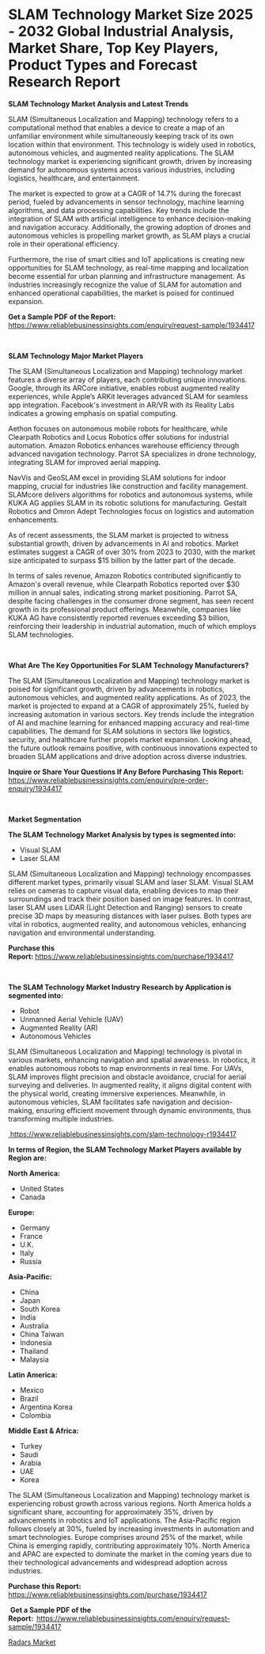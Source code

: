 <p><h1>SLAM Technology Market Size 2025 - 2032 Global Industrial Analysis, Market Share, Top Key Players, Product Types and Forecast Research Report</h1></p><p><strong>SLAM Technology Market Analysis and Latest Trends</strong></p>
<p><p>SLAM (Simultaneous Localization and Mapping) technology refers to a computational method that enables a device to create a map of an unfamiliar environment while simultaneously keeping track of its own location within that environment. This technology is widely used in robotics, autonomous vehicles, and augmented reality applications. The SLAM technology market is experiencing significant growth, driven by increasing demand for autonomous systems across various industries, including logistics, healthcare, and entertainment.</p><p>The market is expected to grow at a CAGR of 14.7% during the forecast period, fueled by advancements in sensor technology, machine learning algorithms, and data processing capabilities. Key trends include the integration of SLAM with artificial intelligence to enhance decision-making and navigation accuracy. Additionally, the growing adoption of drones and autonomous vehicles is propelling market growth, as SLAM plays a crucial role in their operational efficiency. </p><p>Furthermore, the rise of smart cities and IoT applications is creating new opportunities for SLAM technology, as real-time mapping and localization become essential for urban planning and infrastructure management. As industries increasingly recognize the value of SLAM for automation and enhanced operational capabilities, the market is poised for continued expansion.</p></p>
<p><strong>Get a Sample PDF of the Report:&nbsp;</strong> <a href="https://www.reliablebusinessinsights.com/enquiry/request-sample/1934417?utm_campaign=3106&utm_medium=2&utm_source=Github&utm_content=ia&utm_term=08042025&utm_id=slam-technology">https://www.reliablebusinessinsights.com/enquiry/request-sample/1934417</a></p>
<p>&nbsp;</p>
<p><strong>SLAM Technology Major Market Players</strong></p>
<p><p>The SLAM (Simultaneous Localization and Mapping) technology market features a diverse array of players, each contributing unique innovations. Google, through its ARCore initiative, enables robust augmented reality experiences, while Apple’s ARKit leverages advanced SLAM for seamless app integration. Facebook's investment in AR/VR with its Reality Labs indicates a growing emphasis on spatial computing.</p><p>Aethon focuses on autonomous mobile robots for healthcare, while Clearpath Robotics and Locus Robotics offer solutions for industrial automation. Amazon Robotics enhances warehouse efficiency through advanced navigation technology. Parrot SA specializes in drone technology, integrating SLAM for improved aerial mapping. </p><p>NavVis and GeoSLAM excel in providing SLAM solutions for indoor mapping, crucial for industries like construction and facility management. SLAMcore delivers algorithms for robotics and autonomous systems, while KUKA AG applies SLAM in its robotic solutions for manufacturing. Gestalt Robotics and Omron Adept Technologies focus on logistics and automation enhancements.</p><p>As of recent assessments, the SLAM market is projected to witness substantial growth, driven by advancements in AI and robotics. Market estimates suggest a CAGR of over 30% from 2023 to 2030, with the market size anticipated to surpass $15 billion by the latter part of the decade.</p><p>In terms of sales revenue, Amazon Robotics contributed significantly to Amazon's overall revenue, while Clearpath Robotics reported over $30 million in annual sales, indicating strong market positioning. Parrot SA, despite facing challenges in the consumer drone segment, has seen recent growth in its professional product offerings. Meanwhile, companies like KUKA AG have consistently reported revenues exceeding $3 billion, reinforcing their leadership in industrial automation, much of which employs SLAM technologies.</p></p>
<p>&nbsp;</p>
<p><strong>What Are The Key Opportunities For SLAM Technology Manufacturers?</strong></p>
<p><p>The SLAM (Simultaneous Localization and Mapping) technology market is poised for significant growth, driven by advancements in robotics, autonomous vehicles, and augmented reality applications. As of 2023, the market is projected to expand at a CAGR of approximately 25%, fueled by increasing automation in various sectors. Key trends include the integration of AI and machine learning for enhanced mapping accuracy and real-time capabilities. The demand for SLAM solutions in sectors like logistics, security, and healthcare further propels market expansion. Looking ahead, the future outlook remains positive, with continuous innovations expected to broaden SLAM applications and drive adoption across diverse industries.</p></p>
<p><strong>Inquire or Share Your Questions If Any Before Purchasing This Report:</strong> <a href="https://www.reliablebusinessinsights.com/enquiry/pre-order-enquiry/1934417?utm_campaign=3106&utm_medium=2&utm_source=Github&utm_content=ia&utm_term=08042025&utm_id=slam-technology">https://www.reliablebusinessinsights.com/enquiry/pre-order-enquiry/1934417</a></p>
<p>&nbsp;</p>
<p><strong>Market Segmentation</strong></p>
<p><strong>The SLAM Technology Market Analysis by types is segmented into:</strong></p>
<p><ul><li>Visual SLAM</li><li>Laser SLAM</li></ul></p>
<p><p>SLAM (Simultaneous Localization and Mapping) technology encompasses different market types, primarily visual SLAM and laser SLAM. Visual SLAM relies on cameras to capture visual data, enabling devices to map their surroundings and track their position based on image features. In contrast, laser SLAM uses LiDAR (Light Detection and Ranging) sensors to create precise 3D maps by measuring distances with laser pulses. Both types are vital in robotics, augmented reality, and autonomous vehicles, enhancing navigation and environmental understanding.</p></p>
<p><strong>Purchase this Report:&nbsp;</strong><a href="https://www.reliablebusinessinsights.com/purchase/1934417?utm_campaign=3106&utm_medium=2&utm_source=Github&utm_content=ia&utm_term=08042025&utm_id=slam-technology">https://www.reliablebusinessinsights.com/purchase/1934417</a></p>
<p>&nbsp;</p>
<p><strong>The SLAM Technology Market Industry Research by Application is segmented into:</strong></p>
<p><ul><li>Robot</li><li>Unmanned Aerial Vehicle (UAV)</li><li>Augmented Reality (AR)</li><li>Autonomous Vehicles</li></ul></p>
<p><p>SLAM (Simultaneous Localization and Mapping) technology is pivotal in various markets, enhancing navigation and spatial awareness. In robotics, it enables autonomous robots to map environments in real time. For UAVs, SLAM improves flight precision and obstacle avoidance, crucial for aerial surveying and deliveries. In augmented reality, it aligns digital content with the physical world, creating immersive experiences. Meanwhile, in autonomous vehicles, SLAM facilitates safe navigation and decision-making, ensuring efficient movement through dynamic environments, thus transforming multiple industries.</p></p>
<p><a href="https://www.reliablebusinessinsights.com/slam-technology-r1934417?utm_campaign=3106&utm_medium=2&utm_source=Github&utm_content=ia&utm_term=08042025&utm_id=slam-technology">&nbsp;https://www.reliablebusinessinsights.com/slam-technology-r1934417</a></p>
<p><strong>In terms of Region, the SLAM Technology Market Players available by Region are:</strong></p>
<p>
    <p> <strong> North America: </strong>
        <ul>
            <li>United States</li>
            <li>Canada</li>
        </ul>
        </p> 
    <p> <strong> Europe: </strong>
        <ul>
            <li>Germany</li>
            <li>France</li>
            <li>U.K.</li>
            <li>Italy</li>
            <li>Russia</li>
        </ul>
        </p> 
    <p> <strong> Asia-Pacific: </strong>
        <ul>
            <li>China</li>
            <li>Japan</li>
            <li>South Korea</li>
            <li>India</li>
            <li>Australia</li>
            <li>China Taiwan</li>
            <li>Indonesia</li>
            <li>Thailand</li>
            <li>Malaysia</li>
        </ul>
        </p> 
    <p> <strong> Latin America: </strong>
        <ul>
            <li>Mexico</li>
            <li>Brazil</li>
            <li>Argentina Korea</li>
            <li>Colombia</li>
        </ul>
        </p> 
    <p> <strong> Middle East & Africa: </strong>
        <ul>
            <li>Turkey</li>
            <li>Saudi</li>
            <li>Arabia</li>
            <li>UAE</li>
            <li>Korea</li>
        </ul>
    </p>
    </p>
<p><p>The SLAM (Simultaneous Localization and Mapping) technology market is experiencing robust growth across various regions. North America holds a significant share, accounting for approximately 35%, driven by advancements in robotics and IoT applications. The Asia-Pacific region follows closely at 30%, fueled by increasing investments in automation and smart technologies. Europe comprises around 25% of the market, while China is emerging rapidly, contributing approximately 10%. North America and APAC are expected to dominate the market in the coming years due to their technological advancements and widespread adoption across industries.</p></p>
<p><strong>Purchase this Report: </strong><a href="https://www.reliablebusinessinsights.com/purchase/1934417?utm_campaign=3106&utm_medium=2&utm_source=Github&utm_content=ia&utm_term=08042025&utm_id=slam-technology">https://www.reliablebusinessinsights.com/purchase/1934417</a></p>
<p>&nbsp;<strong>Get a Sample PDF of the Report:&nbsp;&nbsp;</strong><a href="https://www.reliablebusinessinsights.com/enquiry/request-sample/1934417?utm_campaign=3106&utm_medium=2&utm_source=Github&utm_content=ia&utm_term=08042025&utm_id=slam-technology">https://www.reliablebusinessinsights.com/enquiry/request-sample/1934417</a></p>
<p><strong></strong></p>
<p><p><a href="https://github.com/lalolatiot/Market-Research-Report-List-1/blob/main/radars-market.md?utm_campaign=3106&utm_medium=2&utm_source=Github&utm_content=ia&utm_term=08042025&utm_id=slam-technology">Radars Market</a></p></p>